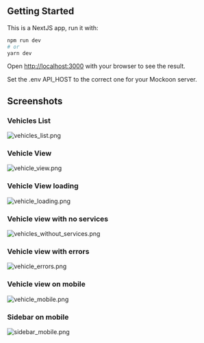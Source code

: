 ## Getting Started

This is a NextJS app, run it with:

```bash
npm run dev
# or
yarn dev
```

Open [http://localhost:3000](http://localhost:3000) with your browser to see the result.

Set the .env API_HOST to the correct one for your Mockoon server.

## Screenshots

### Vehicles List

![vehicles_list.png](./vehicles_list.png?raw=true 'Vehicles List')

### Vehicle View

![vehicle_view.png](./vehicle_view.png?raw=true 'Vehicle View')

### Vehicle View loading

![vehicle_loading.png](./vehicle_loading.png?raw=true 'Vehicle View loading')

### Vehicle view with no services

![vehicles_without_services.png](./vehicle_without_services.png?raw=true 'Vehicle view with no services')

### Vehicle view with errors

![vehicle_errors.png](./vehicle_errors.png?raw=true 'Vehicle View with errors')

### Vehicle view on mobile

![vehicle_mobile.png](./vehicle_mobile.png?raw=true 'Vehicle View on mobile')

### Sidebar on mobile

![sidebar_mobile.png](./sidebar_mobile.png?raw=true 'Sidebar on mobile')
